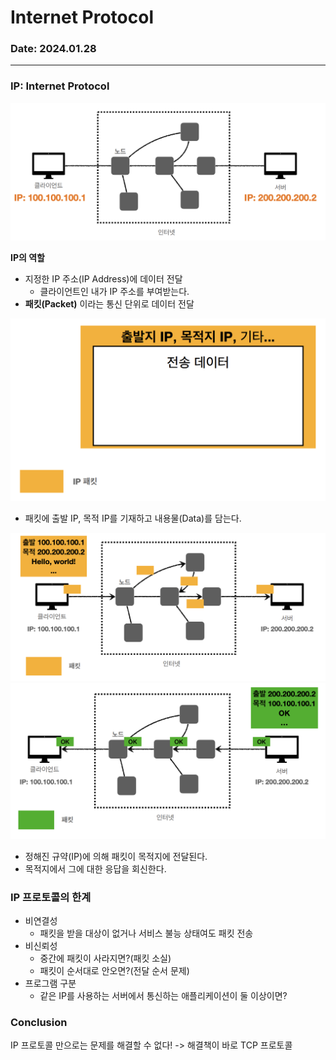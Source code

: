 # Internet Protocol

### Date: 2024.01.28

---

### IP: Internet Protocol
![](img/internet_protocol_1.png?raw=true)

**IP의 역할**
- 지정한 IP 주소(IP Address)에 데이터 전달
  - 클라이언트인 내가 IP 주소를 부여받는다.
- **패킷(Packet)** 이라는 통신 단위로 데이터 전달

![](img/internet_protocol_2.png?raw=true)

- 패킷에 출발 IP, 목적 IP를 기재하고 내용물(Data)를 담는다.

![](img/internet_protocol_3.png?raw=true)
![](img/internet_protocol_4.png?raw=true)

- 정해진 규약(IP)에 의해 패킷이 목적지에 전달된다.
- 목적지에서 그에 대한 응답을 회신한다.

### IP 프로토콜의 한계
- 비연결성
  - 패킷을 받을 대상이 없거나 서비스 불능 상태여도 패킷 전송
- 비신뢰성
  - 중간에 패킷이 사라지면?(패킷 소실)
  - 패킷이 순서대로 안오면?(전달 순서 문제)
- 프로그램 구분
  - 같은 IP를 사용하는 서버에서 통신하는 애플리케이션이 둘 이상이면?

### Conclusion
IP 프로토콜 만으로는 문제를 해결할 수 없다!
-> 해결책이 바로 TCP 프로토콜